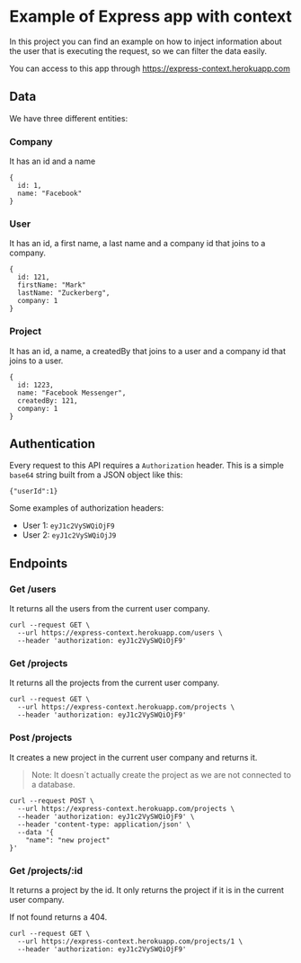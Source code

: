 # Example of Express app with context

In this project you can find an example on how to inject information about the user that is executing the request, so we can filter the data easily.

You can access to this app through https://express-context.herokuapp.com

## Data

We have three different entities:

### Company

It has an id and a name
```
{
  id: 1,
  name: "Facebook"
}
```

### User

It has an id, a first name, a last name and a company id that joins to a company.
```
{
  id: 121,
  firstName: "Mark"
  lastName: "Zuckerberg",
  company: 1
}
```

### Project

It has an id, a name, a createdBy that joins to a user and a company id that joins to a user.
```
{
  id: 1223,
  name: "Facebook Messenger",
  createdBy: 121,
  company: 1
}
```

## Authentication

Every request to this API requires a `Authorization` header. This is a simple `base64` string built from a JSON object like this:
```
{"userId":1}
```

Some examples of authorization headers:
- User 1: `eyJ1c2VySWQiOjF9`
- User 2: `eyJ1c2VySWQiOjJ9`

## Endpoints

### Get /users

It returns all the users from the current user company.
```
curl --request GET \
  --url https://express-context.herokuapp.com/users \
  --header 'authorization: eyJ1c2VySWQiOjF9'
```

### Get /projects

It returns all the projects from the current user company.
```
curl --request GET \
  --url https://express-context.herokuapp.com/projects \
  --header 'authorization: eyJ1c2VySWQiOjF9'
```

### Post /projects

It creates a new project in the current user company and returns it.

> Note: It doesn´t actually create the project as we are not connected to a database.

```
curl --request POST \
  --url https://express-context.herokuapp.com/projects \
  --header 'authorization: eyJ1c2VySWQiOjF9' \
  --header 'content-type: application/json' \
  --data '{
	"name": "new project"
}'
```

### Get /projects/:id

It returns a project by the id. It only returns the project if it is in the current user company.

If not found returns a 404.

```
curl --request GET \
  --url https://express-context.herokuapp.com/projects/1 \
  --header 'authorization: eyJ1c2VySWQiOjF9'
```
